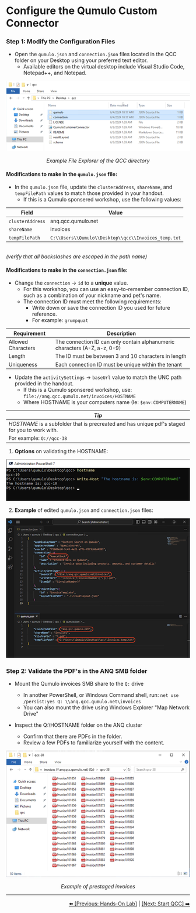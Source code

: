 # Configure the Qumulo Custom Connector

### Step 1: Modify the Configuration Files

- Open the `qumulo.json` and `connection.json` files located in the QCC folder on your Desktop using your preferred text editor.
   - Available editors on the virtual desktop include Visual Studio Code, Notepad++, and Notepad.

<p align="center">
  <img src="https://github.com/Qumulo/QumuloCustomConnector/blob/main/workshop/images/explorer-showing-json-files.png" alt="File Explorer Example">
</p>
<p align="center">
  <em>Example File Explorer of the QCC directory</em>
</p>

#### Modifications to make in the `qumulo.json` file:

- In the `qumulo.json` file, update the `clusterAddress`, `shareName`, and `tempFilePath` values to match those provided in your handout.
    - If this is a Qumulo sponsered workshop, use the following values:

| Field            | Value                                               |
|------------------|-----------------------------------------------------|
| `clusterAddress` | anq.qcc.qumulo.net                                  |
| `shareName`      | invoices                                            |
| `tempFilePath`   | `C:\\Users\\Qumulo\\Desktop\\qcc\\Invoices_temp.txt`  |
<br> *(verify that all backslashes are escaped in the path name)* 


#### Modifications to make in the `connection.json` file:

- Change the `connection` -> `id` to a **unique** value.
   - For this workshop, you can use an easy-to-remember connection ID, such as a combination of your nickname and pet's name.
   - The connection ID must meet the following requirements:
      - Write down or save the connection ID you used for future reference.
      - For example: `grumpquat`

| Requirement       | Description                                                                          |
|-------------------|--------------------------------------------------------------------------------------|
| Allowed Characters| The connection ID can only contain alphanumeric characters (A-Z, a-z, 0-9)           |
| Length            | The ID must be between 3 and 10 characters in length                                 |
| Uniqueness        | Each connection ID must be unique within the tenant                                  |

- Update the `activitySettings` -> `baseUrl` value to match the UNC path provided in the handout.
    - If this is a Qumulo sponsered workshop, use: `file://anq.qcc.qumulo.net/invoices/HOSTNAME`
    - Where HOSTNAME is your computers name (Ie: `$env:COMPUTERNAME`)

| *Tip* |
|------------------------------------------------------------------------------------------------------------------------------------------|
| *HOSTNAME* is a subfolder that is precreated and has unique pdf's staged for you to work with. |
| For example: `Q://qcc-38`                                            |


1. **Options** on validating the HOSTNAME:

<p align="center">
  <img src="https://github.com/Qumulo/QumuloCustomConnector/blob/main/workshop/images/hostname.png" alt="Display hostname">
</p>

2. **Example** of edited `qumulo.json` and `connection.json` files:

<p align="center">
  <img src="https://github.com/Qumulo/QumuloCustomConnector/blob/main/workshop/images/qcc-workshop-vscode-jsons.png" alt="Example of edited config files">
</p>

### Step 2: Validate the PDF's in the ANQ SMB folder

- Mount the Qumulo invoices SMB share to the `Q:` drive
    - In another PowerShell, or Windows Command shell, run:
        `net use /persist:yes Q: \\anq.qcc.qumulo.net\invoices`
    - You can also mount the drive using Windows Explorer "Map Network Drive" 

- Inspect the Q:\HOSTNAME folder on the ANQ cluster 
    - Confirm that there are PDFs in the folder.
    - Review a few PDFs to familiarize yourself with the content.

<p align="center">
  <img src="https://github.com/Qumulo/QumuloCustomConnector/blob/main/workshop/images/list-invoices.png" alt="Invoices directory listing">
</p>
<p align="center">
  <em>Example of prestaged invoices</em>
</p>


---

<div align="right">
  <a href="qcc-workshop-holstart.md">⬅️ [Previous: Hands-On Lab]</a> | <a href="qcc-workshop-startqcc.md">[Next: Start QCC] ➡️ </a>
</div>